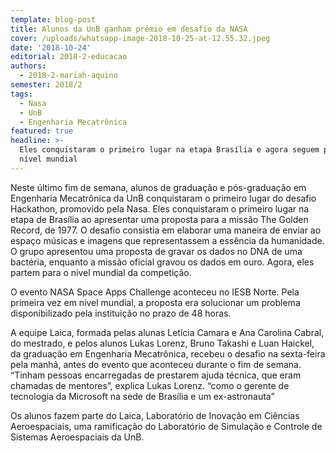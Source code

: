 ```yaml
---
template: blog-post
title: Alunos da UnB ganham prêmio em desafio da NASA
cover: /uploads/whatsapp-image-2018-10-25-at-12.55.32.jpeg
date: '2018-10-24'
editorial: 2018-2-educacao
authors:
  - 2018-2-mariah-aquino
semester: 2018/2
tags:
  - Nasa
  - UnB
  - Engenharia Mecatrônica
featured: true
headline: >-
  Eles conquistaram o primeiro lugar na etapa Brasília e agora seguem para o
  nível mundial
---
```

Neste último fim de semana, alunos de graduação e pós-graduação em Engenharia Mecatrônica da UnB conquistaram o primeiro lugar do desafio Hackathon, promovido pela Nasa. Eles conquistaram o primeiro lugar na etapa de Brasília ao apresentar uma proposta para a missão The Golden Record, de 1977. O desafio consistia em elaborar uma maneira de enviar ao espaço músicas e imagens que representassem a essência da humanidade. O grupo apresentou uma proposta de gravar os dados no DNA de uma bactéria, enquanto a missão oficial gravou os dados em ouro. Agora, eles partem para o nível mundial da competição.

O evento NASA Space Apps Challenge aconteceu no IESB Norte. Pela primeira vez em nível mundial, a proposta era solucionar um problema disponibilizado pela instituição no prazo de 48 horas.

A equipe Laica, formada pelas alunas Letícia Camara e Ana Carolina Cabral, do mestrado, e pelos alunos Lukas Lorenz, Bruno Takashi e Luan Haickel, da graduação em Engenharia Mecatrônica, recebeu o desafio na sexta-feira pela manhã, antes do evento que aconteceu durante o fim de semana. “Tinham pessoas encarregadas de prestarem ajuda técnica, que eram chamadas de mentores”, explica Lukas Lorenz. “como o gerente de tecnologia da Microsoft na sede de Brasília e um ex-astronauta”

Os alunos fazem parte do Laica, Laboratório de Inovação em Ciências Aeroespaciais, uma ramificação do Laboratório de Simulação e Controle de Sistemas Aeroespaciais da UnB.
